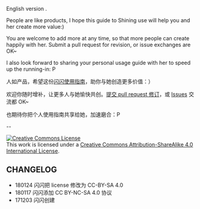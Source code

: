 English version . 

People are like products, I hope this guide to Shining use will help you and her create more value:)

You are welcome to add more at any time, so that more people can create happily with her. Submit a pull request for revision, or issue exchanges are OK~

I also look forward to sharing your personal usage guide with her to speed up the running-in: P

人如产品，希望这份[闪闪使用指南](usage_ishanshan.md)，助你与她创造更多价值：）


欢迎你随时增补，让更多人与她愉快共创。[提交 pull request 修订](https://guides.github.com/activities/forking/#making-changes)，或 [Issues](https://github.com/ishanshan/ForFamily/issues) 交流都 OK~

也期待你把个人使用指南共享给她，加速磨合：P

--

<a rel="license" href="http://creativecommons.org/licenses/by-sa/4.0/"><img alt="Creative Commons License" style="border-width:0" src="https://i.creativecommons.org/l/by-sa/4.0/80x15.png" /></a><br />This work is licensed under a <a rel="license" href="http://creativecommons.org/licenses/by-sa/4.0/">Creative Commons Attribution-ShareAlike 4.0 International License</a>.


## CHANGELOG 

- 180124 闪闪把 license 修改为 CC-BY-SA 4.0
- 180117 闪闪添加 CC BY-NC-SA 4.0 协议
- 171203 闪闪创建

